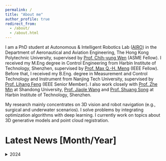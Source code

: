 ```yaml
---
permalink: /
title: "About me"
author_profile: true
redirect_from: 
  - /about/
  - /about.html
---
```


I am a PhD student at Autonomous & Intelligent Robotics Lab ([AIRO](https://github.com/HKPolyU-UAV)) in the Department of Aeronautical and Aviation Engineering, The Hong Kong Polytechnic University, supervised by [Prof. Chih-yung Wen](https://www.polyu.edu.hk/aae/people/academic-staff/ir-prof-wen-chih-yung/) (ASME Fellow). 
I received my M.Eng degree in Control Engineering from Harbin Institute of Technology, Shenzhen, supervised by [Prof. Max Q.-H. Meng](https://faculty.sustech.edu.cn/mengqh/) (IEEE Fellow).
Before that,  I received my B.Eng. degree in Measurement and Control Technology and Instrument from Nanjing Tech University, supervised by [Prof. Lihang Feng](https://eecs.njtech.edu.cn/info/1133/4859.htm) (IEEE Senior Member).
I also work closely with [Prof. Zhe Min](https://sucro.sdu.edu.cn/info/1012/1491.htm) at Shandong University, [Prof. Jiaole Wang](https://faculty.hitsz.edu.cn/jlwang) and [Prof. Shuang Song](https://faculty.hitsz.edu.cn/songshuang) at Harbin Institute of Technology, Shenzhen.

My research mainly concentrates on 3D vision and robot navigation (e.g., surgical and underwater scenarios). I solve problems by integrating optimization algorithms with deep learning. 
I currently work on topics about 3D generative models and point cloud registration.

# Latest News [Month/Year]
<details>

<summary>2024</summary>

- [**12/2024**] The technology development project of Nanjing City has been approved. Prof. Lihang Feng serves as the PI and Prof. Chih-yung Wen serves as the Co-PI. **Zhengyan**, as the technical backbone from Hong Kong, is responsible for project application and research.
- [**11/2024**] Our paper, titled **PF-MAAC: A Learning-based Method for Probabilistic Optimization in Time-Constrained Non-Adversarial Moving Target Search**, is accepted by **Swarm and Evolutionary Computation**. Congratulations to Qihang and Zhengyan!
- [**09/2024**] Our paper, titled **A Novel Augmented Reality Assisted Orthopedic Surgical Robotic System with Bidirectional Surface Registration Algorithms**, is accepted by **IEEE TMRB**. Congratulations to Dr. Ang Zhang, Prof. Zhe Min, and Zhengyan!
- [**07/2024**] The Jiangsu Province cooperation project for science and technology with Hong Kong, Macao, and Taiwan has been approved, with Prof. Lihang Feng serving as the PI and Prof. Chih-yung Wen as the Co-PI. **Zhengyan**, as the technical backbone from Hong Kong, is responsible for project application and research.
- [**07/2024**] It is great to be invited to give a **virtual talk** on the CVlife platform with fruitful discussion. The topic is **Research on Rigid Registration in Computer-Assisted Orthopedic Surgery**. The video is [here](https://www.bilibili.com/video/BV1Yi421a7mo/?share_source=copy_web&vd_source=5a1b7ff0a8e5215f697301caaa7152b5). 
- [**06/2024**] Two papers are accepted by **IROS 2024**. Congratulations to Zhengyan, Xinzhe, and Zhe Min!
- [**05/2024**] One paper is accepted by **IEEE TMRB**. Congratulations to Zhengyan and Zhe Min!
- [**01/2024**] It is a great honor to join the [AIRO](https://github.com/HKPolyU-UAV) lab at PolyU and to be funded by [PPPFS](https://www.polyu.edu.hk/gs/prospective-students/fellowship-scholarship-schemes/).
</details>
